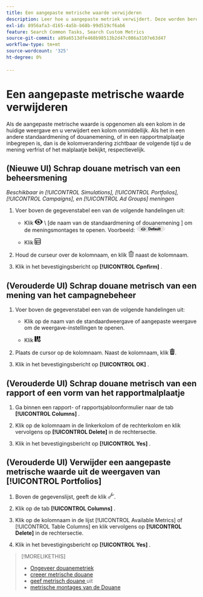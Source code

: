 ```yaml
---
title: Een aangepaste metrische waarde verwijderen
description: Leer hoe u aangepaste metriek verwijdert. Deze worden berekend op basis van standaardmeetwaarden.
exl-id: 8956afa3-d165-4a5b-b68b-99d519cf6ab6
feature: Search Common Tasks, Search Custom Metrics
source-git-commit: a89a6513dfe468b98513b2d47c086a3107e63d47
workflow-type: tm+mt
source-wordcount: '325'
ht-degree: 0%

---
```


# Een aangepaste metrische waarde verwijderen

Als de aangepaste metrische waarde is opgenomen als een kolom in de huidige weergave en u verwijdert een kolom onmiddellijk. Als het in een andere standaardmening of douanemening, of in een rapportmalplaatje inbegrepen is, dan is de kolomverandering zichtbaar de volgende tijd u de mening verfrist of het malplaatje bekijkt, respectievelijk.

## (Nieuwe UI) Schrap douane metrisch van een beheersmening

*Beschikbaar in [!UICONTROL Simulations], [!UICONTROL Portfolios], [!UICONTROL Campaigns], en [!UICONTROL Ad Groups] meningen*

1. Voer boven de gegevenstabel een van de volgende handelingen uit:

   * Klik ![ selecteur van de Mening ](/help/search-social-commerce/assets/view.png " selecteur van de Mening ") \ [de naam van de standaardmening of douanemening \] om de meningsmontages te openen. Voorbeeld: ![Voorbeeldweergave](/help/search-social-commerce/assets/view-selector-example.png "Voorbeeldweergave")

   * Klik ![ de Kolommen van de Douane van 0} Douane ](/help/search-social-commerce/assets/custom-columns-new.png " om de montages van de kolomconfiguratie te openen.")

1. Houd de curseur over de kolomnaam, en klik ![ Schrapping ](/help/search-social-commerce/assets/delete-new.png " ") naast de kolomnaam.

1. Klik in het bevestigingsbericht op **[!UICONTROL Cpnfirm]** .

## (Verouderde UI) Schrap douane metrisch van een mening van het campagnebeheer

1. Voer boven de gegevenstabel een van de volgende handelingen uit:

   * Klik op de naam van de standaardweergave of aangepaste weergave om de weergave-instellingen te openen.

   * Klik ![ de Kolommen van de Douane van 0} Douane ](/help/search-social-commerce/assets/custom-columns.png " om de montages van de kolomconfiguratie te openen.")

1. Plaats de cursor op de kolomnaam. Naast de kolomnaam, klik ![ Schrapping ](/help/search-social-commerce/assets/delete.png " ").

1. Klik in het bevestigingsbericht op **[!UICONTROL OK]** .

## (Verouderde UI) Schrap douane metrisch van een rapport of een vorm van het rapportmalplaatje

1. Ga binnen een rapport- of rapportsjabloonformulier naar de tab **[!UICONTROL Columns]** .

1. Klik op de kolomnaam in de linkerkolom of de rechterkolom en klik vervolgens op **[!UICONTROL Delete]** in de rechtersectie.

1. Klik in het bevestigingsbericht op **[!UICONTROL Yes]** .

## (Verouderde UI) Verwijder een aangepaste metrische waarde uit de weergaven van [!UICONTROL Portfolios]

1. Boven de gegevenslijst, geeft de klik ![ Geselecteerde Mening ](/help/search-social-commerce/assets/view-settings.png " uit Geselecteerde Mening ").

1. Klik op de tab **[!UICONTROL Columns]** .

1. Klik op de kolomnaam in de lijst [!UICONTROL Available Metrics] of [!UICONTROL Table Columns] en klik vervolgens op **[!UICONTROL Delete]** in de rechtersectie.

1. Klik in het bevestigingsbericht op **[!UICONTROL Yes]** .

>[!MORELIKETHIS]
>
>* [ Ongeveer douanemetriek ](custom-metric-about.md)
>* [ creeer metrische douane ](custom-metric-create.md)
>* [ geef metrisch douane ](custom-metric-edit.md) uit
>* [ metrische montages van de Douane ](custom-metric-settings.md)
